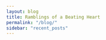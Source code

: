 ```yaml
---
layout: blog
title: Ramblings of a Beating Heart
permalink: "/blog/"
sidebar: "recent_posts"
---
```

